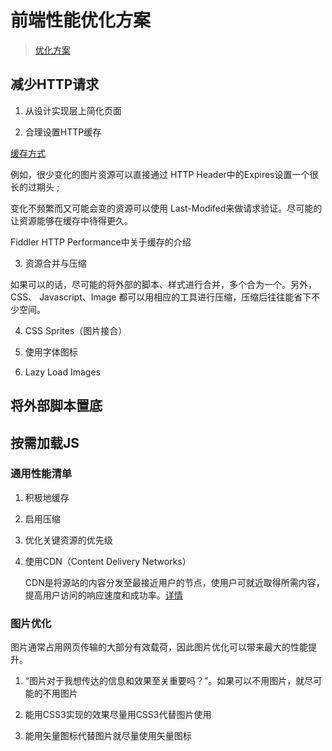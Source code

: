 # 前端性能优化方案

> [优化方案](https://mp.weixin.qq.com/s?__biz=MzAxODE2MjM1MA==&mid=2651552711&idx=2&sn=aa05f279b8db136120d6531b755ecc4a&chksm=8025ac06b7522510b3b9ee748a5781e9b6a2454d9166954529200ecad17cbc7258211ce7d290&mpshare=1&scene=23&srcid=0925xxjoEiyMqYkqZIvdQVrA#rd)


## 减少HTTP请求

1. 从设计实现层上简化页面

2. 合理设置HTTP缓存

[缓存方式](http://web.jobbole.com/85243/)

例如，很少变化的图片资源可以直接通过 HTTP Header中的Expires设置一个很长的过期头 ;

变化不频繁而又可能会变的资源可以使用 Last-Modifed来做请求验证。尽可能的让资源能够在缓存中待得更久。

Fiddler HTTP Performance中关于缓存的介绍

3. 资源合并与压缩

如果可以的话，尽可能的将外部的脚本、样式进行合并，多个合为一个。另外， CSS、 Javascript、Image 都可以用相应的工具进行压缩，压缩后往往能省下不少空间。

4. CSS Sprites（图片接合）

5. 使用字体图标

6. Lazy Load Images

## 将外部脚本置底

## 按需加载JS

### 通用性能清单

1. 积极地缓存

2. 启用压缩

3. 优化关键资源的优先级

4. 使用CDN（Content Delivery Networks）

    CDN是将源站的内容分发至最接近用户的节点，使用户可就近取得所需内容，提高用户访问的响应速度和成功率。[详情](https://www.zhihu.com/question/36514327/answer/68143522)

### 图片优化

图片通常占用网页传输的大部分有效载荷，因此图片优化可以带来最大的性能提升。

1. “图片对于我想传达的信息和效果至关重要吗？”。如果可以不用图片，就尽可能的不用图片

2. 能用CSS3实现的效果尽量用CSS3代替图片使用

3. 能用矢量图标代替图片就尽量使用矢量图标